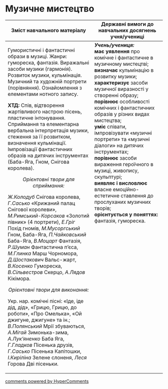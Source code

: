 <div id="hypercomments_widget" class="js-hypercomments-widget invisible"></div>

Музичне мистецтво
=============================================

<table>
  <tr>
    <td width="55%" align="center"><b>Зміст навчального матеріалу</b></td>
    <td width="45%" align="center"><b>Державні вимоги до навчальних досягнень учня/учениці</b></td>
  </tr>
<tbody>
  <tr>
    <td width="55%" style="vertical-align:top !important;">
<p>Гумористичні і фантастичні образи в музиці. Жанри: гумореска, фантазія. Виражальні засоби музики (гармонія). Розвиток музики, кульмінація. Музичний та художній портрети (порівняння). Ознайомлення з елементами нотного запису.</p>
<p><b>ХТД:</b> Спів, відтворення жартівливого настрою пісень, пластичне інтонування. Сприймання та елементарна вербальна інтерпретація музики, стеження за  її розвитком, визначення кульмінації. Імпровізації фантастичних образів на дитячих інструментах (Баба-Яга, Гном, Снігова королева).</p>
<center><i>Орієнтовні твори для сприймання:</i></center>
<p><i>Ж.Колодуб</i> Снігова королева, <i>Г.Сасько</i> «Крижаний палац Снігової королеви», <i>М.Римський-Корсаков</i> «Золотий півник» (4 портрети), <i>Е.Гріг</i> Похід гномів,  <i>М.Мусоргський</i> Гном, Баба-Яга, <i>П.Чайковський</i> Баба-Яга, <i>В.Моцарт</i> Фантазія, <i>Р.Шуман</i> Фантастична п’єса,  <i>М.Глинка</i> Марш Чорномора, <i>Д.Шостакович</i> Вальс-жарт, <i>В.Косенко</i> Гумореска, <i>В.Сільвестров</i> Скерцо, <i>А.Лядов</i> Кікімора.</p>
<center><i>Орієнтовні твори для виконання:</i></center>
<p>Укр. нар. комічні пісні: «Іде, іде дід, дід», «Грицю, Грицю, до роботи», «Про Омелька», «Ой джигуне, джигуне» та ін.; <i>В.Полянський</i> Мрії збуваються, <i>А.Мігай</i> Зимонька-зима, <i>А.Лук’яненко</i> Баба Яга, <i>Г.Гладков</i> Пісенька друзів, <i>Г.Сасько</i> Пісенька Капітошки, <i>І.Киріліна</i> Зелене слоненя, <i>Леся</i> Горова Дві пісеньки.</p>
	</td>
<td width="45%" style="vertical-align:top !important;"><b><i>Учень/учениця:</i></b><br>
<b>має уявлення</b> про комічне і фантастичне в музичному мистецтві;<br>
<b>визначає</b> кульмінацію в розвитку музики;<br>
<b>характеризує</b> засоби музичної виразності у створенні образу;<br>
<b>порівнює</b> особливості комічних і фантастичних образів у різних видах мистецтва;<br>
<b>уміє</b> співати, імпровізувати «музичні портрети» та «музичні діалоги» на дитячих інструментах;<br>
<b>порівнює</b> засоби вираження героїчного в музиці, живопису, скульптурі;<br>
<b>виявляє і висловлює</b> власне емоційно-естетичне ставлення до прослуханих музичних творів;<br>
<b>орієнтується у поняттях:</b> фантазія, гумореска.<br>
</td>
	</tr>
</tbody>
</table>

<div class="js-hypercomments-container">
<a href="http://hypercomments.com" class="hc-link" title="comments widget">comments powered by HyperComments</a>
</div>